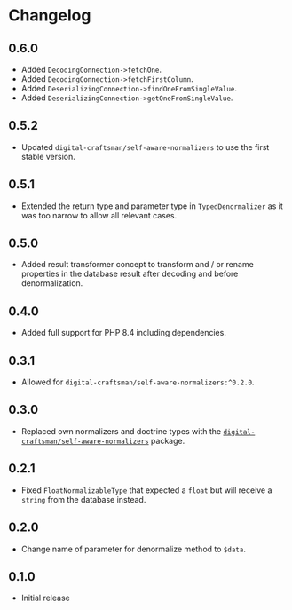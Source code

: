 # Changelog

## 0.6.0

- Added `DecodingConnection->fetchOne`.
- Added `DecodingConnection->fetchFirstColumn`.
- Added `DeserializingConnection->findOneFromSingleValue`.
- Added `DeserializingConnection->getOneFromSingleValue`.

## 0.5.2

- Updated `digital-craftsman/self-aware-normalizers` to use the first stable version.

## 0.5.1

- Extended the return type and parameter type in `TypedDenormalizer` as it was too narrow to allow all relevant cases.

## 0.5.0

- Added result transformer concept to transform and / or rename properties in the database result after decoding and before denormalization.

## 0.4.0

- Added full support for PHP 8.4 including dependencies.

## 0.3.1

- Allowed for `digital-craftsman/self-aware-normalizers:^0.2.0`.

## 0.3.0

- Replaced own normalizers and doctrine types with the [`digital-craftsman/self-aware-normalizers`](https://github.com/digital-craftsman-de/self-aware-normalizers) package.

## 0.2.1

- Fixed `FloatNormalizableType` that expected a `float` but will receive a `string` from the database instead.

## 0.2.0

- Change name of parameter for denormalize method to `$data`.

## 0.1.0

- Initial release
